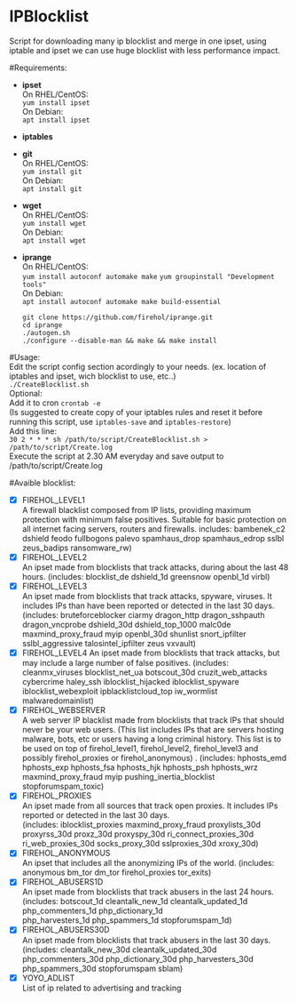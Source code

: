 # IPBlocklist
Script for downloading many ip blocklist and merge in one ipset, using iptable and ipset we can use huge blocklist with less performance impact.

#Requirements:  
* **ipset**  
  On RHEL/CentOS:  
    `yum install ipset`  
  On Debian:  
    `apt install ipset`
* **iptables**
* **git**  
  On RHEL/CentOS:  
    `yum install git`  
  On Debian:  
    `apt install git` 
* **wget**  
  On RHEL/CentOS:  
    `yum install wget`  
  On Debian:  
    `apt install wget` 
* **iprange**  
  On RHEL/CentOS:  
    `yum install autoconf automake make`
    `yum groupinstall "Development tools"`  
  On Debian:  
    `apt install autoconf automake make build-essential` 
      
    `git clone https://github.com/firehol/iprange.git`  
    `cd iprange`  
    `./autogen.sh`    
    `./configure --disable-man && make && make install`    
    



#Usage:  
Edit the script config section acordingly to your needs. (ex. location of iptables and ipset, wich blocklist to use, etc..)  
`./CreateBlocklist.sh`  
Optional:  
Add it to cron `crontab -e`  
(Is suggested to create copy of your iptables rules and reset it before running this script, use `iptables-save` and `iptables-restore`)  
Add this line:  
`30 2 * * * sh /path/to/script/CreateBlocklist.sh > /path/to/script/Create.log`  
Execute the script at 2.30 AM everyday and save output to /path/to/script/Create.log

#Avaible blocklist:
- [x] FIREHOL_LEVEL1  
A firewall blacklist composed from IP lists, providing maximum protection with minimum false positives.
Suitable for basic protection on all internet facing servers, routers and firewalls.
includes: bambenek_c2 dshield feodo fullbogons palevo spamhaus_drop spamhaus_edrop sslbl zeus_badips ransomware_rw)
- [X] FIREHOL_LEVEL2  
An ipset made from blocklists that track attacks, during about the last 48 hours.
(includes: blocklist_de dshield_1d greensnow openbl_1d virbl)
- [x] FIREHOL_LEVEL3  
An ipset made from blocklists that track attacks, spyware, viruses.
It includes IPs than have been reported or detected in the last 30 days.
(includes: bruteforceblocker ciarmy dragon_http dragon_sshpauth dragon_vncprobe dshield_30d dshield_top_1000
malc0de maxmind_proxy_fraud myip openbl_30d shunlist snort_ipfilter sslbl_aggressive talosintel_ipfilter zeus vxvault)
- [x] FIREHOL_LEVEL4
An ipset made from blocklists that track attacks, but may include a large number of false positives.
(includes: cleanmx_viruses blocklist_net_ua botscout_30d cruzit_web_attacks cybercrime haley_ssh
iblocklist_hijacked iblocklist_spyware iblocklist_webexploit ipblacklistcloud_top iw_wormlist malwaredomainlist)
- [x] FIREHOL_WEBSERVER  
A web server IP blacklist made from blocklists that track IPs that should never be your web users.
(This list includes IPs that are servers hosting malware, bots, etc or users having a long criminal history.
This list is to be used on top of firehol_level1, firehol_level2, firehol_level3 and possibly firehol_proxies
or firehol_anonymous) . (includes: hphosts_emd hphosts_exp hphosts_fsa hphosts_hjk hphosts_psh hphosts_wrz
maxmind_proxy_fraud myip pushing_inertia_blocklist stopforumspam_toxic)
- [x] FIREHOL_PROXIES  
An ipset made from all sources that track open proxies. It includes IPs reported or detected in the last 30 days.  
(includes: iblocklist_proxies maxmind_proxy_fraud proxylists_30d proxyrss_30d proxz_30d proxyspy_30d ri_connect_proxies_30d   ri_web_proxies_30d socks_proxy_30d sslproxies_30d xroxy_30d) 
- [x] FIREHOL_ANONYMOUS  
An ipset that includes all the anonymizing IPs of the world. (includes: anonymous bm_tor dm_tor firehol_proxies tor_exits)
- [x] FIREHOL_ABUSERS1D  
An ipset made from blocklists that track abusers in the last 24 hours.  
(includes: botscout_1d cleantalk_new_1d cleantalk_updated_1d php_commenters_1d php_dictionary_1d   
php_harvesters_1d php_spammers_1d stopforumspam_1d) 
- [x] FIREHOL_ABUSERS30D  
An ipset made from blocklists that track abusers in the last 30 days.
(includes: cleantalk_new_30d cleantalk_updated_30d php_commenters_30d php_dictionary_30d php_harvesters_30d
php_spammers_30d stopforumspam sblam)
- [x] YOYO_ADLIST  
List of ip related to advertising and tracking
